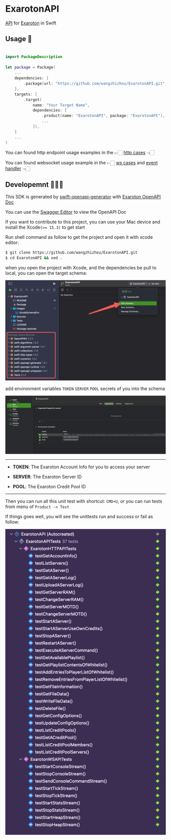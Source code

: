 # ExarotonAPI

[API][Exaroton API Website] for [Exaroton][Exaroton] in Swift
## Usage 🤩 

```swift

import PackageDescription

let package = Package(
    ...
    dependencies: [
        .package(url: "https://github.com/wangzhizhou/ExarotonAPI.git", branch: "main"),
    ],
    targets: [
        .target(
            name: "Your Target Name",
            dependencies: [
                .product(name: "ExarotonAPI", package: "ExarotonAPI"),
                ...
            ]),
    ]
    ...
)

```

You can found http endpoint usage examples in the 👉🏻 [http cases][http] 👈🏻

You can found websocket usage example in the 👉🏻 [ws cases][ws send] and [event handler][ws receive] 👈🏻

## Developemnt 👨🏻‍💻

This SDK is generated by [swift-openapi-generator][Swift OpenAPI Generator] 
with [Exaroton OpenAPI Doc][Exaroton OpenAPI Doc]

You can use the [Swagger Editor][Swagger Editor] to view the OpenAPI Doc

If you want to contribute to this project, you can use your Mac device and install the Xcode`(>= 15.3)` to get start

Run shell command as follow to get the project and open it with xcode editor:

```bash
$ git clone https://github.com/wangzhizhou/ExarotonAPI.git
$ cd ExarotonAPI && xed .
```

when you open the project with Xcode, and the dependencies be pull to local, 
you can open the target schema:

![schema](./images/schema.png)

add environment variables `TOKEN` `SERVER` `POOL` secrets of you into the schema

![xcode schema env vars](./images/environments.png)

---

- **TOKEN**: The Exaroton Account Info for you to access your server

- **SERVER**: The Exaroton Server ID

- **POOL**: The Exaroton Credit Pool ID

---


Then you can run all this unit test with shortcut: `CMD+U`, 
or you can run tests from menu of `Product -> Test`

If things goes well, you will see the unittests run and success or fail as follow:

![unit tests](./images/unittests.png)


[Exaroton]: <https://exaroton.com>

[Exaroton API Website]: <https://developers.exaroton.com/>

[Exaroton OpenAPI Doc]: <https://developers.exaroton.com/openapi.yaml>

[Swagger Editor]: <https://editor-next.swagger.io/>

[Swift OpenAPI Generator]: <https://swiftpackageindex.com/apple/swift-openapi-generator>

[http]: <https://github.com/wangzhizhou/ExarotonAPI/blob/main/Tests/ExarotonAPITests/ExarotonHTTPAPITests.swift>
[ws send]: <https://github.com/wangzhizhou/ExarotonAPI/blob/main/Tests/ExarotonAPITests/ExarotonWSAPITests.swift>
[ws receive]: <https://github.com/wangzhizhou/ExarotonAPI/blob/main/Tests/ExarotonAPITests/WebSocketEventDelegateHandler.swift>
